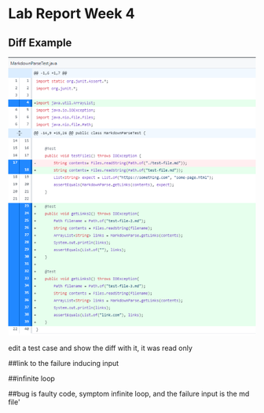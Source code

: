 # Lab Report Week 4

## Diff Example 
![Diff Image](DiffImageNew.PNG)

edit a test case and show the diff with it, it was read only

##link to the failure inducing input

##infinite loop

##bug is faulty code, symptom infinite loop, and the failure input is the md file'
